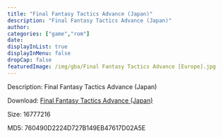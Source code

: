 ```yaml
---
title: "Final Fantasy Tactics Advance (Japan)"
description: "Final Fantasy Tactics Advance (Japan)"
author: 
categories: ["game","rom"]
date: 
displayInList: true
displayInMenu: false
dropCap: false
featuredImage: /img/gba/Final Fantasy Tactics Advance [Europe].jpg
---
```


Description: Final Fantasy Tactics Advance (Japan)

Download: <a style="text-decoration:underline;" href="https://mega.nz/#!LWZyHQSC!OYiGZ_LOVpvSzfm3i6Moqkrc18PDRt98WixNv1KXAAw" target = "_blank" rel = "nofollow" > Final Fantasy Tactics Advance (Japan)</a>

Size: 16777216

MD5: 760490D2224D727B149EB47617D02A5E

